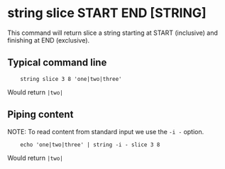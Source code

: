 
# string slice START END [STRING]

This command will return slice a string starting
at START (inclusive) and finishing at END (exclusive).

## Typical command line

```shell
    string slice 3 8 'one|two|three'
```

Would return `|two|`

## Piping content

NOTE: To read content from standard input we use the `-i -` option.

```shell
    echo 'one|two|three' | string -i - slice 3 8
```

Would return `|two|`

